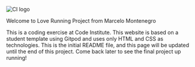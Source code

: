 ![CI logo](https://codeinstitute.s3.amazonaws.com/fullstack/ci_logo_small.png)


Welcome to Love Running Project from Marcelo Montenegro

This is a coding exercise at Code Institute. This website is based on a student template using Gitpod and uses only HTML and CSS as technologies. This is the initial README file, and this page will be updated until the end of this project.
Come back later to see the final project up running!

